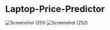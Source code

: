 # Laptop-Price-Predictor





![Screenshot (251)](https://user-images.githubusercontent.com/67510391/170147724-aed71ab5-7c9f-40b7-8b29-fbab238e8bad.png)
![Screenshot (252)](https://user-images.githubusercontent.com/67510391/170147809-277882e7-c3ba-4e24-b65b-a168e91d680d.png)

